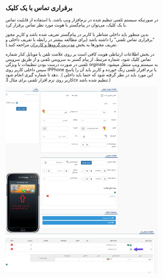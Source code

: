 ## برقراری تماس با یک کلیک  

در صورتیکه سیستم تلفنی تنظیم شده در نرم‌افزار ویپ باشد، با استفاده از قابلیت تماس با یک کلیک، می‌توان در پیام‌گستر با هویت مورد نظر تماس برقرار کرد. 

بدین منظور باید داخلی متناظر با کاربر در پیام‌گستر تعریف شده باشد  و کاربر مجوز "برقراری تماس تلفنی" را داشته باشد (برای مطالعه بیشتر در رابطه با تعریف داخلی و تعریف مجوزها به بخش [مدیریت گروه‌ها و کاربران](https://github.com/1stco/PayamGostarDocs/blob/master/help%202.5.4/Settings/Manage-groups-and-users/Manage-groups-and-users.md) مراجعه کنید.).

در بخش اطلاعات ارتباطی هویت کافی است بر روی علامت تلفن یا موبایل کنار شماره تماس کلیک شود، شماره مرتبط، از پیام گستر به سرویس تلفنی و از طریق سرویس تلفنی در صورت درست بودن تنظیمات با ویژگی orginate به سیستم ویپ منتقل میشود. سپس داخلی کاربر روی IPPhone یا نرم افزار تلفنی زنگ خورده و کاربر باید آن را پاسخ دهد تا شماره گیری انجام شود. .( این مورد باید در نظر گرفته شود که حتما باید داخلی کاربر روی نرم افزار تلفنی برای مثال  3cx تنظیم شده باشد.)

![](Clicktocall.jpg)


